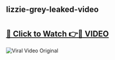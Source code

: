 ## lizzie-grey-leaked-video 

# <h2><a href="http://freeplayer.one?title=lizzie-grey-leaked-video&ref=21J">🔗 Click to Watch 👉🔴 VIDEO</a></h2>

<a href="http://freeplayer.one?title=lizzie-grey-leaked-video&ref=21J" rel="nofollow" data-target="animated-image.originalLink"><img src="https://i.ibb.co.com/xMMVF88/686577567.gif" alt="Viral Video Original" style="max-width: 100%; display: inline-block;" data-target="animated-image.originalImage"></a>

